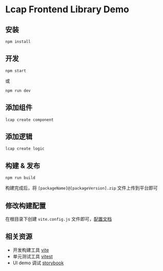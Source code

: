 # Lcap Frontend Library Demo

## 安装

```
npm install
```

## 开发

```
npm start
```

或

```
npm run dev
```

## 添加组件

```
lcap create component
```

## 添加逻辑

```
lcap create logic
```

## 构建 & 发布

```
npm run build
```

构建完成后，将 `[packageName]@[packageVersion].zip` 文件上传到平台即可

## 修改构建配置

在根目录下创建 `vite.config.js` 文件即可，[配置文档](https://cn.vitejs.dev/config/)

## 相关资源

* 开发构建工具 [vite](https://vitejs.dev/)
* 单元测试工具 [vitest](https://cn.vitest.dev/guide/)
* UI demo 调试 [storybook](https://storybook.js.org/docs/get-started/install)

